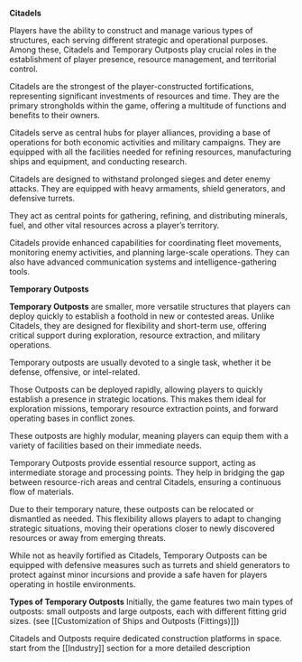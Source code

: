 **Citadels**

Players have the ability to construct and manage various types of structures, each serving different strategic and operational purposes. Among these, Citadels and Temporary Outposts play crucial roles in the establishment of player presence, resource management, and territorial control.

Citadels are the strongest of the player-constructed fortifications, representing significant investments of resources and time. They are the primary strongholds within the game, offering a multitude of functions and benefits to their owners.

Citadels serve as central hubs for player alliances, providing a base of operations for both economic activities and military campaigns. They are equipped with all the facilities needed for refining resources, manufacturing ships and equipment, and conducting research.

Citadels are designed to withstand prolonged sieges and deter enemy attacks. They are equipped with heavy armaments, shield generators, and defensive turrets.

They act as central points for gathering, refining, and distributing minerals, fuel, and other vital resources across a player’s territory.

Citadels provide enhanced capabilities for coordinating fleet movements, monitoring enemy activities, and planning large-scale operations. They can also have advanced communication systems and intelligence-gathering tools.


**Temporary Outposts**

**Temporary Outposts** are smaller, more versatile structures that players can deploy quickly to establish a foothold in new or contested areas. Unlike Citadels, they are designed for flexibility and short-term use, offering critical support during exploration, resource extraction, and military operations.

Temporary outposts are usually devoted to a single task, whether it be defense, offensive, or intel-related.

Those Outposts can be deployed rapidly, allowing players to quickly establish a presence in strategic locations. This makes them ideal for exploration missions, temporary resource extraction points, and forward operating bases in conflict zones.

These outposts are highly modular, meaning players can equip them with a variety of facilities based on their immediate needs.

Temporary Outposts provide essential resource support, acting as intermediate storage and processing points. They help in bridging the gap between resource-rich areas and central Citadels, ensuring a continuous flow of materials.

Due to their temporary nature, these outposts can be relocated or dismantled as needed. This flexibility allows players to adapt to changing strategic situations, moving their operations closer to newly discovered resources or away from emerging threats.

While not as heavily fortified as Citadels, Temporary Outposts can be equipped with defensive measures such as turrets and shield generators to protect against minor incursions and provide a safe haven for players operating in hostile environments.

**Types of Temporary Outposts**
Initially, the game features two main types of outposts: small outposts and large outposts, each with different fitting grid sizes. (see [[Customization of Ships and Outposts (Fittings)]])

Citadels and Outposts require dedicated construction platforms in space. start from the [[Industry]] section for a more detailed description
